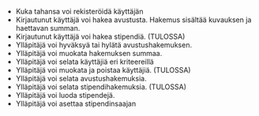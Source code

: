 * Kuka tahansa voi rekisteröidä käyttäjän
* Kirjautunut käyttäjä voi hakea avustusta. Hakemus sisältää kuvauksen ja haettavan summan.
* Kirjautunut käyttäjä voi hakea stipendiä. (TULOSSA)
* Ylläpitäjä voi hyväksyä tai hylätä avustushakemuksen.
* Ylläpitäjä voi muokata hakemuksen summaa.
* Ylläpitäjä voi selata käyttäjiä eri kriteereillä
* Ylläpitäjä voi muokata ja poistaa käyttäjiä. (TULOSSA)
* Ylläpitäjä voi selata avustushakemuksia.
* Ylläpitäjä voi selata stipendihakemuksia. (TULOSSA)
* Ylläpitäjä voi luoda stipendejä.
* Ylläpitäjä voi asettaa stipendinsaajan